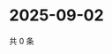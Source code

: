 # 2025-09-02

共 0 条

<!-- BEGIN ZHIHUQUESTIONS -->
<!-- 最后更新时间 Tue Sep 02 2025 21:23:42 GMT+0800 (China Standard Time) -->

<!-- END ZHIHUQUESTIONS -->
